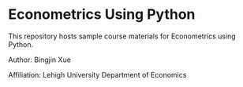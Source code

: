 # Econometrics Using Python

This repository hosts sample course materials for Econometrics using Python.

Author: Bingjin Xue

Affiliation: Lehigh University Department of Economics
